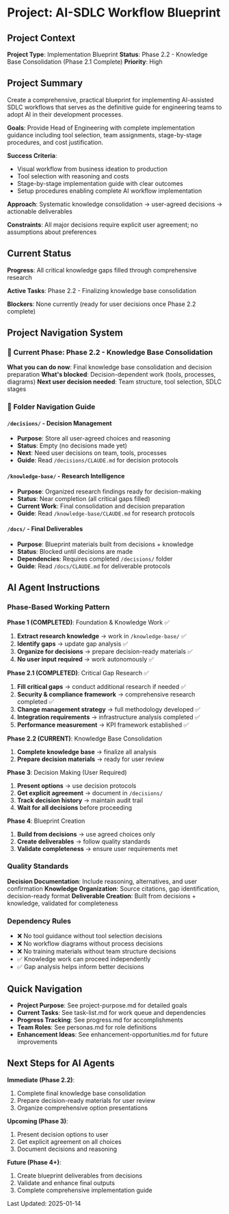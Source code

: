 # Project: AI-SDLC Workflow Blueprint

## Project Context

**Project Type**: Implementation Blueprint
**Status**: Phase 2.2 - Knowledge Base Consolidation (Phase 2.1 Complete)
**Priority**: High

## Project Summary

Create a comprehensive, practical blueprint for implementing AI-assisted SDLC workflows that serves as the definitive guide for engineering teams to adopt AI in their development processes.

**Goals**: Provide Head of Engineering with complete implementation guidance including tool selection, team assignments, stage-by-stage procedures, and cost justification.

**Success Criteria**: 
- Visual workflow from business ideation to production
- Tool selection with reasoning and costs
- Stage-by-stage implementation guide with clear outcomes
- Setup procedures enabling complete AI workflow implementation

**Approach**: Systematic knowledge consolidation → user-agreed decisions → actionable deliverables

**Constraints**: All major decisions require explicit user agreement; no assumptions about preferences

## Current Status

**Progress**: All critical knowledge gaps filled through comprehensive research

**Active Tasks**: Phase 2.2 - Finalizing knowledge base consolidation

**Blockers**: None currently (ready for user decisions once Phase 2.2 complete)

## Project Navigation System

### 🎯 Current Phase: Phase 2.2 - Knowledge Base Consolidation
**What you can do now**: Final knowledge base consolidation and decision preparation
**What's blocked**: Decision-dependent work (tools, processes, diagrams)
**Next user decision needed**: Team structure, tool selection, SDLC stages

### 📁 Folder Navigation Guide

#### `/decisions/` - Decision Management
- **Purpose**: Store all user-agreed choices and reasoning
- **Status**: Empty (no decisions made yet)
- **Next**: Need user decisions on team, tools, processes
- **Guide**: Read `/decisions/CLAUDE.md` for decision protocols

#### `/knowledge-base/` - Research Intelligence
- **Purpose**: Organized research findings ready for decision-making
- **Status**: Near completion (all critical gaps filled)
- **Current Work**: Final consolidation and decision preparation
- **Guide**: Read `/knowledge-base/CLAUDE.md` for research protocols

#### `/docs/` - Final Deliverables
- **Purpose**: Blueprint materials built from decisions + knowledge
- **Status**: Blocked until decisions are made
- **Dependencies**: Requires completed `/decisions/` folder
- **Guide**: Read `/docs/CLAUDE.md` for deliverable protocols

## AI Agent Instructions

### Phase-Based Working Pattern

**Phase 1 (COMPLETED)**: Foundation & Knowledge Work ✅
1. **Extract research knowledge** → work in `/knowledge-base/` ✅
2. **Identify gaps** → update gap analysis ✅
3. **Organize for decisions** → prepare decision-ready materials ✅
4. **No user input required** → work autonomously ✅

**Phase 2.1 (COMPLETED)**: Critical Gap Research ✅
1. **Fill critical gaps** → conduct additional research if needed ✅
2. **Security & compliance framework** → comprehensive research completed ✅
3. **Change management strategy** → full methodology developed ✅
4. **Integration requirements** → infrastructure analysis completed ✅
5. **Performance measurement** → KPI framework established ✅

**Phase 2.2 (CURRENT)**: Knowledge Base Consolidation
1. **Complete knowledge base** → finalize all analysis
2. **Prepare decision materials** → ready for user review

**Phase 3**: Decision Making (User Required)
1. **Present options** → use decision protocols
2. **Get explicit agreement** → document in `/decisions/`
3. **Track decision history** → maintain audit trail
4. **Wait for all decisions** before proceeding

**Phase 4**: Blueprint Creation
1. **Build from decisions** → use agreed choices only
2. **Create deliverables** → follow quality standards
3. **Validate completeness** → ensure user requirements met

### Quality Standards

**Decision Documentation**: Include reasoning, alternatives, and user confirmation
**Knowledge Organization**: Source citations, gap identification, decision-ready format
**Deliverable Creation**: Built from decisions + knowledge, validated for completeness

### Dependency Rules

- ❌ No tool guidance without tool selection decisions
- ❌ No workflow diagrams without process decisions  
- ❌ No training materials without team structure decisions
- ✅ Knowledge work can proceed independently
- ✅ Gap analysis helps inform better decisions

## Quick Navigation

- **Project Purpose**: See project-purpose.md for detailed goals
- **Current Tasks**: See task-list.md for work queue and dependencies
- **Progress Tracking**: See progress.md for accomplishments
- **Team Roles**: See personas.md for role definitions
- **Enhancement Ideas**: See enhancement-opportunities.md for future improvements

## Next Steps for AI Agents

**Immediate (Phase 2.2)**:
1. Complete final knowledge base consolidation
2. Prepare decision-ready materials for user review
3. Organize comprehensive option presentations

**Upcoming (Phase 3)**:
1. Present decision options to user
2. Get explicit agreement on all choices
3. Document decisions and reasoning

**Future (Phase 4+)**:
1. Create blueprint deliverables from decisions
2. Validate and enhance final outputs
3. Complete comprehensive implementation guide

Last Updated: 2025-01-14